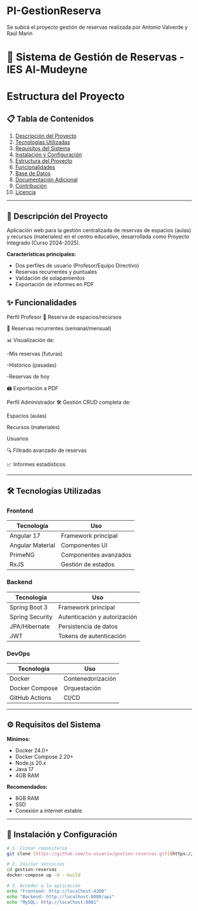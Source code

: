 # PI-GestionReserva
Se subirá el proyecto gestión de reservas realizada por Antonio Valverde y Raúl Marín 

# 🏢 Sistema de Gestión de Reservas - IES Al-Mudeyne

# Estructura del Proyecto
## 📋 Tabla de Contenidos
1. [Descripción del Proyecto](#-descripción-del-proyecto)
2. [Tecnologías Utilizadas](#-tecnologías-utilizadas)
3. [Requisitos del Sistema](#-requisitos-del-sistema)  
4. [Instalación y Configuración](#-instalación-y-configuración)
5. [Estructura del Proyecto](#-estructura-del-proyecto)
6. [Funcionalidades](#-funcionalidades)
7. [Base de Datos](#-base-de-datos)
8. [Documentación Adicional](#-documentación-adicional)
9. [Contribución](#-contribución)
10. [Licencia](#-licencia)

---

## 🏫 Descripción del Proyecto
Aplicación web para la gestión centralizada de reservas de espacios (aulas) y recursos (materiales) en el centro educativo, desarrollada como Proyecto Integrado  (Curso 2024-2025).

**Características principales:**
- Dos perfiles de usuario (Profesor/Equipo Directivo)
- Reservas recurrentes y puntuales
- Validación de solapamientos
- Exportación de informes en PDF

## ✨ Funcionalidades ##
Perfil Profesor
📅 Reserva de espacios/recursos

🔄 Reservas recurrentes (semanal/mensual)

📊 Visualización de:

 -Mis reservas (futuras)

 -Histórico (pasadas)

 -Reservas de hoy

🖨️ Exportación a PDF

Perfil Administrador
🛠️ Gestión CRUD completa de:

Espacios (aulas)

Recursos (materiales)

Usuarios

🔍 Filtrado avanzado de reservas

📈 Informes estadísticos

---

## 🛠️ Tecnologías Utilizadas

### Frontend
| Tecnología | Uso |
|------------|-----|
| Angular 17 | Framework principal |
| Angular Material | Componentes UI |
| PrimeNG | Componentes avanzados |
| RxJS | Gestión de estados |

### Backend
| Tecnología | Uso |
|------------|-----|
| Spring Boot 3 | Framework principal |
| Spring Security | Autenticación y autorización |
| JPA/Hibernate | Persistencia de datos |
| JWT | Tokens de autenticación |

### DevOps
| Tecnología | Uso |
|------------|-----|
| Docker | Contenedorización |
| Docker Compose | Orquestación |
| GitHub Actions | CI/CD |

---

## ⚙️ Requisitos del Sistema

**Mínimos:**
- Docker 24.0+
- Docker Compose 2.20+
- Node.js 20.x
- Java 17
- 4GB RAM

**Recomendados:**
- 8GB RAM
- SSD
- Conexión a internet estable

---

## 🚀 Instalación y Configuración

```bash
# 1. Clonar repositorio
git clone [https://github.com/tu-usuario/gestion-reservas.git](https://github.com/Valverde-Antonio/PI-GestionReserva.git)

# 2. Iniciar servicios
cd gestion-reservas
docker-compose up -d --build

# 3. Acceder a la aplicación
echo "Frontend: http://localhost:4200"
echo "Backend: http://localhost:8080/api"
echo "MySQL: http://localhost:8081"

